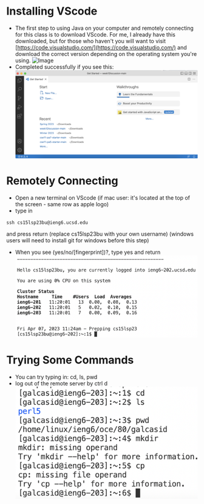 # Installing VScode
* The first step to using Java on your computer and remotely connecting for this class is to download VScode. For me, I already have this downloaded, but for those who haven't you will want to visit [https://code.visualstudio.com/](https://code.visualstudio.com/) and download the correct version depending on the operating system you're using.
![Image]()
* Completed successfully if you see this:
![Image](vscodescreenshot.png)

# Remotely Connecting
* Open a new terminal on VScode (if mac user: it's located at the top of the screen - same row as apple logo)
* type in
```
ssh cs15lsp23bu@ieng6.ucsd.edu
```
and press return (replace cs15lsp23bu with your own username) (windows users will need to install git for windows before this step)
* When you see (yes/no/[fingerprint])?, type yes and return
![Image](remotelyconnecting.png)

# Trying Some Commands
* You can try typing in: cd, ls, pwd
* log out of the remote server by ctrl d
![Image](testingcommands.png)
